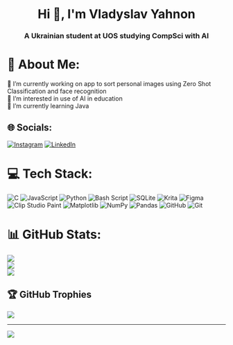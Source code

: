 <h1 align="center">Hi 👋, I'm Vladyslav Yahnon</h1>
<h3 align="center">A Ukrainian student at UOS studying CompSci with AI</h3>

# 💫 About Me:
🔭 I’m currently working on app to sort personal images using Zero Shot Classification and face recognition<br>👯 I’m interested in use of AI in education<br>🌱 I’m currently learning Java


## 🌐 Socials:
[![Instagram](https://img.shields.io/badge/Instagram-%23E4405F.svg?logo=Instagram&logoColor=white)](https://instagram.com/Sarriaruva) 
[![LinkedIn](https://custom-icon-badges.demolab.com/badge/LinkedIn-0A66C2?logo=linkedin-white&logoColor=fff)](https://www.linkedin.com/in/vladyslav-yahnon-270828350/)

# 💻 Tech Stack:
![C](https://img.shields.io/badge/c-%2300599C.svg?style=flat&logo=c&logoColor=white) ![JavaScript](https://img.shields.io/badge/javascript-%23323330.svg?style=flat&logo=javascript&logoColor=%23F7DF1E) ![Python](https://img.shields.io/badge/python-3670A0?style=flat&logo=python&logoColor=ffdd54) ![Bash Script](https://img.shields.io/badge/bash_script-%23121011.svg?style=flat&logo=gnu-bash&logoColor=white) ![SQLite](https://img.shields.io/badge/sqlite-%2307405e.svg?style=flat&logo=sqlite&logoColor=white) ![Krita](https://img.shields.io/badge/Krita-203759?style=flat&logo=krita&logoColor=EEF37B) ![Figma](https://img.shields.io/badge/figma-%23F24E1E.svg?style=flat&logo=figma&logoColor=white) ![Clip Studio Paint](https://img.shields.io/badge/ClipStudioPaint-%23CFD3D3.svg?style=flat&logo=ClipStudioPaint&logoColor=white) ![Matplotlib](https://img.shields.io/badge/Matplotlib-%23ffffff.svg?style=flat&logo=Matplotlib&logoColor=black) ![NumPy](https://img.shields.io/badge/numpy-%23013243.svg?style=flat&logo=numpy&logoColor=white) ![Pandas](https://img.shields.io/badge/pandas-%23150458.svg?style=flat&logo=pandas&logoColor=white) ![GitHub](https://img.shields.io/badge/github-%23121011.svg?style=flat&logo=github&logoColor=white) ![Git](https://img.shields.io/badge/git-%23F05033.svg?style=flat&logo=git&logoColor=white)
# 📊 GitHub Stats:
![](https://github-readme-stats.vercel.app/api?username=Minimaruva&theme=merko&hide_border=false&include_all_commits=false&count_private=true)<br/>
![](https://github-readme-streak-stats.herokuapp.com/?user=Minimaruva&theme=merko&hide_border=false)<br/>
![](https://github-readme-stats.vercel.app/api/top-langs/?username=Minimaruva&theme=merko&hide_border=false&include_all_commits=false&count_private=true&layout=compact)

## 🏆 GitHub Trophies
![](https://github-profile-trophy.vercel.app/?username=Minimaruva&theme=gruvbox&no-frame=true&no-bg=false&margin-w=4)

---
[![](https://visitcount.itsvg.in/api?id=Minimaruva&icon=0&color=8)](https://visitcount.itsvg.in)

<!-- Proudly created with GPRM ( https://gprm.itsvg.in ) -->
